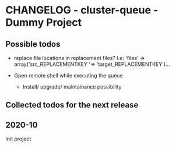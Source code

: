 CHANGELOG - cluster-queue - Dummy Project
============================================================


Possible todos
------------------------------------------------------------

- replace file locations in replacement files? 
  I.e: 'files' => array('src_REPLACEMENTKEY '=> 'target_REPLACEMENTKEY')...

- Open remote shell while executing the queue

    - Install/ upgrade/ maintainance possibility



Collected todos for the next release
------------------------------------------------------------



2020-10
------------------------------------------------------------

Init project

